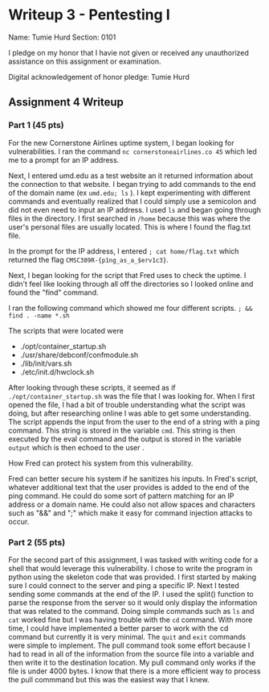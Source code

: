 Writeup 3 - Pentesting I
======

Name: Tumie Hurd
Section: 0101

I pledge on my honor that I havie not given or received any unauthorized assistance on this assignment or examination.

Digital acknowledgement of honor pledge: Tumie Hurd

## Assignment 4 Writeup

### Part 1 (45 pts)

For the new Cornerstone Airlines uptime system, I began looking for vulnerabilities.  I ran the command
```nc cornerstoneairlines.co 45``` which led me to a prompt for an IP address.

Next, I entered umd.edu as a test website an it returned information about the connection to that website. I began trying to add commands to the end of the domain name (ex ```umd.edu; ls``` ). I kept experimenting with different commands and eventually realized that I could simply use a semicolon and did not even need to input an IP address. I used ```ls``` and began going through files in the directory.  I first searched in ```/home``` because this was where the user's personal files are usually located.  This is where I found the flag.txt file.

In the prompt for the IP address, I entered ```; cat home/flag.txt``` which returned the flag ```CMSC389R-{p1ng_as_a_$erv1c3}```.


Next, I began looking for the script that Fred uses to check the uptime. I didn't feel like looking through all off the directories so I looked online and found the "find" command.

I ran the following command which showed me four different scripts.
```; && find . -name *.sh```

The scripts that were located were
* ./opt/container_startup.sh
* ./usr/share/debconf/confmodule.sh
* ./lib/init/vars.sh
* ./etc/init.d/hwclock.sh

After looking through these scripts, it seemed as if ```./opt/container_startup.sh``` was the file that I was looking for.  When I first opened the file, I had a bit of trouble understanding what the script was doing, but after researching online I was able to get some understanding.  The script appends the input from the user to the end of a string with a ping command.  This string is stored in the variable ```cmd```.  This string is then executed by the eval command and the output is stored in the variable ```output``` which is then echoed to the user .


How Fred can protect his system from this vulnerability.

Fred can better secure his system if he sanitizes his inputs.  In Fred's script, whatever additional text that the user provides is added to the end of the ping command.  He could do some sort of pattern matching for an IP address or a domain name.  He could also not allow spaces and characters such as "&&" and ";" which make it easy for command injection attacks to occur. 

### Part 2 (55 pts)

For the second part of this assignment, I was tasked with writing code for a shell that would leverage this vulnerability. I chose to write the program in python using the skeleton code that was provided.  I first started by making sure I could connect to the server and ping a specific IP.  Next I tested sending some commands at the end of the IP.  I used the split() function to parse the response from the server so it would only display the information that was related to the command.  Doing simple commands such as ```ls``` and ```cat``` worked fine but I was having trouble with the ```cd``` command.  With more time, I could have implemented a better parser to work with the cd command but currently it is very minimal. The ```quit``` and ```exit``` commands were simple to implement. The pull command took some effort because I had to read in all of the information from the source file into a variable and then write it to the destination location. My pull command only works if the file is under 4000 bytes.  I know that there is a more efficient way to process the pull commmand but this was the easiest way that I knew.